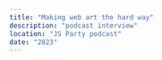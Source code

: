 ```yaml
---
title: "Making web art the hard way"
description: "podcast interview"
location: "JS Party podcast"
date: "2023"
---
```

